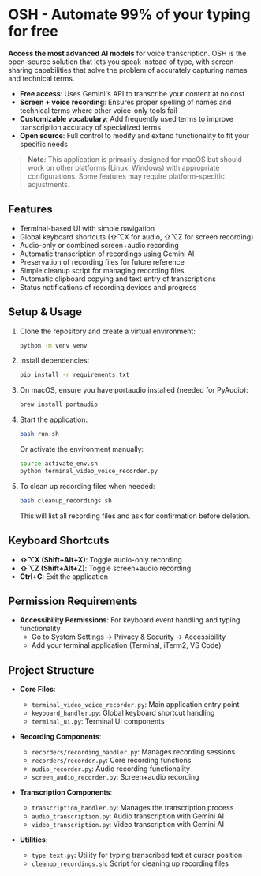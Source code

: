 # OSH - Automate 99% of your typing for free

**Access the most advanced AI models** for voice transcription. OSH is the open-source solution that lets you speak instead of type, with screen-sharing capabilities that solve the problem of accurately capturing names and technical terms.

- **Free access**: Uses Gemini's API to transcribe your content at no cost
- **Screen + voice recording**: Ensures proper spelling of names and technical terms where other voice-only tools fail
- **Customizable vocabulary**: Add frequently used terms to improve transcription accuracy of specialized terms
- **Open source**: Full control to modify and extend functionality to fit your specific needs

> **Note**: This application is primarily designed for macOS but should work on other platforms (Linux, Windows) with appropriate configurations. Some features may require platform-specific adjustments.

## Features

- Terminal-based UI with simple navigation
- Global keyboard shortcuts (⇧⌥X for audio, ⇧⌥Z for screen recording)
- Audio-only or combined screen+audio recording
- Automatic transcription of recordings using Gemini AI
- Preservation of recording files for future reference
- Simple cleanup script for managing recording files
- Automatic clipboard copying and text entry of transcriptions
- Status notifications of recording devices and progress

## Setup & Usage

1. Clone the repository and create a virtual environment:
   ```bash
   python -m venv venv
   ```

2. Install dependencies:
   ```bash
   pip install -r requirements.txt
   ```

3. On macOS, ensure you have portaudio installed (needed for PyAudio):
   ```bash
   brew install portaudio
   ```

4. Start the application:
   ```bash
   bash run.sh
   ```
   
   Or activate the environment manually:
   ```bash
   source activate_env.sh
   python terminal_video_voice_recorder.py
   ```

5. To clean up recording files when needed:
   ```bash
   bash cleanup_recordings.sh
   ```
   This will list all recording files and ask for confirmation before deletion.

## Keyboard Shortcuts

- **⇧⌥X (Shift+Alt+X)**: Toggle audio-only recording
- **⇧⌥Z (Shift+Alt+Z)**: Toggle screen+audio recording
- **Ctrl+C**: Exit the application

## Permission Requirements

- **Accessibility Permissions**: For keyboard event handling and typing functionality
  - Go to System Settings → Privacy & Security → Accessibility
  - Add your terminal application (Terminal, iTerm2, VS Code)

## Project Structure

- **Core Files**:
  - `terminal_video_voice_recorder.py`: Main application entry point
  - `keyboard_handler.py`: Global keyboard shortcut handling
  - `terminal_ui.py`: Terminal UI components
  
- **Recording Components**:
  - `recorders/recording_handler.py`: Manages recording sessions
  - `recorders/recorder.py`: Core recording functions
  - `audio_recorder.py`: Audio recording functionality
  - `screen_audio_recorder.py`: Screen+audio recording
  
- **Transcription Components**:
  - `transcription_handler.py`: Manages the transcription process
  - `audio_transcription.py`: Audio transcription with Gemini AI
  - `video_transcription.py`: Video transcription with Gemini AI
  
- **Utilities**:
  - `type_text.py`: Utility for typing transcribed text at cursor position
  - `cleanup_recordings.sh`: Script for cleaning up recording files